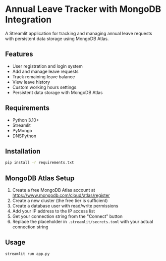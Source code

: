 # Annual Leave Tracker with MongoDB Integration

A Streamlit application for tracking and managing annual leave requests with persistent data storage using MongoDB Atlas.

## Features
- User registration and login system
- Add and manage leave requests
- Track remaining leave balance
- View leave history
- Custom working hours settings
- Persistent data storage with MongoDB Atlas

## Requirements
- Python 3.10+
- Streamlit
- PyMongo
- DNSPython

## Installation
```bash
pip install -r requirements.txt
```

## MongoDB Atlas Setup
1. Create a free MongoDB Atlas account at https://www.mongodb.com/cloud/atlas/register
2. Create a new cluster (the free tier is sufficient)
3. Create a database user with read/write permissions
4. Add your IP address to the IP access list
5. Get your connection string from the "Connect" button
6. Replace the placeholder in `.streamlit/secrets.toml` with your actual connection string

## Usage
```bash
streamlit run app.py
```
